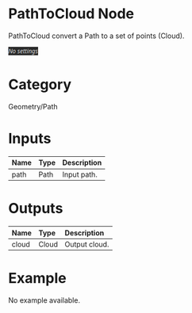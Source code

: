 
PathToCloud Node
================


PathToCloud convert a Path to a set of points (Cloud).



![img](../../images/nodes/PathToCloud_settings.png)


# Category


Geometry/Path
# Inputs

|Name|Type|Description|
| :--- | :--- | :--- |
|path|Path|Input path.|

# Outputs

|Name|Type|Description|
| :--- | :--- | :--- |
|cloud|Cloud|Output cloud.|

# Example


No example available.